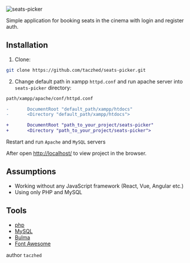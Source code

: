 ![seats-picker](https://github.com/taczhed/seats-picker/img/logo.png?raw=true)

Simple application for booking seats in the cinema with login and register auth.


## Installation

1. Clone:

```sh
git clone https://github.com/taczhed/seats-picker.git
```

2. Change default path in xampp `httpd.conf` and run apache server into `seats-picker` directory:

```sh
path/xampp/apache/conf/httpd.conf
```

```diff
-       DocumentRoot "default_path/xampp/htdocs"
-       <Directory "default_path/xampp/htdocs">

+       DocumentRoot "path_to_your_project/seats-picker"
+       <Directory "path_to_your_project/seats-picker">
```
Restart and run `Apache` and `MySQL` servers

After open [http://localhost/](http://localhost:80) to view project in the browser.

## Assumptions
- Working without any JavaScript framework (React, Vue, Angular etc.)
- Using only PHP and MySQL

## Tools

- [php](https://www.php.net/)
- [MySQL](https://www.mysql.com/)
- [Bulma](https://bulma.io/)
- [Font Awesome](https://fontawesome.com/)

author `taczhed`